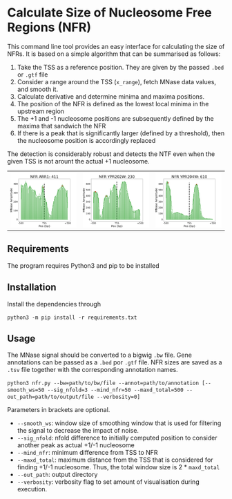 # Calculate Size of Nucleosome Free Regions (NFR)
This command line tool provides an easy interface for calculating the size of NFRs.
It is based on a simple algorithm that can be summarised as follows:

1) Take the TSS as a reference position. They are given by the passed `.bed` or `.gtf` file 
2) Consider a range around the TSS (`x_range`), fetch MNase data values, and smooth it. 
3) Calculate derivative and determine minima and maxima positions.
4) The position of the NFR is defined as the lowest local minima in the upstream region
5) The +1 and -1 nucleosome positions are subsequently defined by the maxima that sandwich the NFR
6) If there is a peak that is significantly larger (defined by  a threshold), then the nucleosome position is accordingly replaced

The detection is considerably robust and detects the NTF even when the given TSS is not arount the actual +1 nucleosome.

| |  | |
:-------------------------:|:-------------------------:|:-------------------------:
![example 1](figures/arr1.png)|![example 2](figures/ypr202w.png) |![example 3](figures/ypr204w.png)  


## Requirements
The program requires Python3 and pip to be installed

## Installation
Install the dependencies through

```commandline
python3 -m pip install -r requirements.txt
```

## Usage
The MNase signal should be converted to a bigwig `.bw` file. Gene annotations can be passed as a `.bed` por `.gtf` file.
NFR sizes are saved as a `.tsv` file together with the corresponding annotation names. 

```commandline
python3 nfr.py --bw=path/to/bw/file --annot=path/to/annotation [--smooth_ws=50 --sig_nfold=3 --mind_nfr=50 --maxd_total=500 --out_path=path/to/output/file --verbosity=0]
```

Parameters in brackets are optional.
- `--smooth_ws`: window size of smoothing window that is used for filtering the signal to decrease the impact of noise.
- `--sig_nfold`: nfold difference to initially computed position to consider another peak as actual +1/-1 nucleosome
- `--mind_nfr`: minimum difference from TSS to NFR
- `--maxd_total`: maximum distance from the TSS that is considered for finding +1/-1 nucleosome. Thus, the total window size is 2 * `maxd_total`
- `--out_path`: output directory
- `--verbosity`: verbosity flag to set amount of visualisation during execution. 